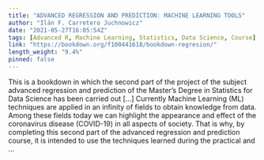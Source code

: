 ```yaml
---
title: "ADVANCED REGRESSION AND PREDICTION: MACHINE LEARNING TOOLS"
author: "Ilán F. Carretero Juchnowicz"
date: "2021-05-27T16:05:54Z"
tags: [Advanced R, Machine Learning, Statistics, Data Science, Course]
link: "https://bookdown.org/f100441618/bookdown-regresion/"
length_weight: "9.4%"
pinned: false
---
```


This is a bookdown in which the second part of the project of the subject advanced regression and prediction of the Master’s Degree in Statistics for Data Science has been carried out [...] Currently Machine Learning (ML) techniques are applied in an infinity of fields to obtain knowledge from data. Among these fields today we can highlight the appearance and effect of the coronavirus disease (COVID-19) in all aspects of society. That is why, by completing this second part of the advanced regression and prediction course, it is intended to use the techniques learned during the practical and ...
